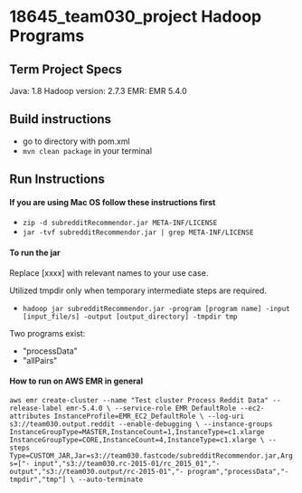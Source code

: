 # 18645_team030_project Hadoop Programs

## Term Project Specs

Java: 1.8
Hadoop version: 2.7.3
EMR: EMR 5.4.0


## Build instructions
- go to directory with pom.xml
- `mvn clean package` in your terminal


## Run Instructions

#### If you are using Mac OS follow these instructions first
- `zip -d subredditRecommendor.jar META-INF/LICENSE`
- `jar -tvf subredditRecommendor.jar | grep META-INF/LICENSE`

#### To run the jar

Replace [xxxx] with relevant names to your use case.

Utilized tmpdir only when temporary intermediate steps are required.
- `hadoop jar subredditRecommendor.jar -program [program name] -input [input_file/s] -output [output_directory] -tmpdir tmp`

Two programs exist:
- "processData"
- "allPairs"

#### How to run on AWS EMR in general
`aws emr create-cluster --name "Test cluster Process Reddit Data" --release-label emr-5.4.0 \
--service-role EMR_DefaultRole --ec2-attributes InstanceProfile=EMR_EC2_DefaultRole \
--log-uri s3://team030.output.reddit --enable-debugging \
--instance-groups
InstanceGroupType=MASTER,InstanceCount=1,InstanceType=c1.xlarge
InstanceGroupType=CORE,InstanceCount=4,InstanceType=c1.xlarge \
--steps Type=CUSTOM_JAR,Jar=s3://team030.fastcode/subredditRecommendor.jar,Args=["-
input","s3://team030.rc-2015-01/rc_2015_01","-output","s3://team030.output/rc-2015-01","-
program","processData","-tmpdir","tmp"] \
--auto-terminate`